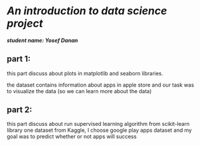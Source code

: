 # *An introduction to data science project*

##### *student name*: Yosef Danan

## part 1:

this part discuss about plots in matplotlib and seaborn libraries.

the dataset contains information about apps in apple store and our task was to visualize the data
(so we can learn more about the data)

## part 2:

this part discuss about run supervised learning algorithm from scikit-learn library one dataset from Kaggle, I choose google play apps dataset and my goal was to predict whether or not apps will success